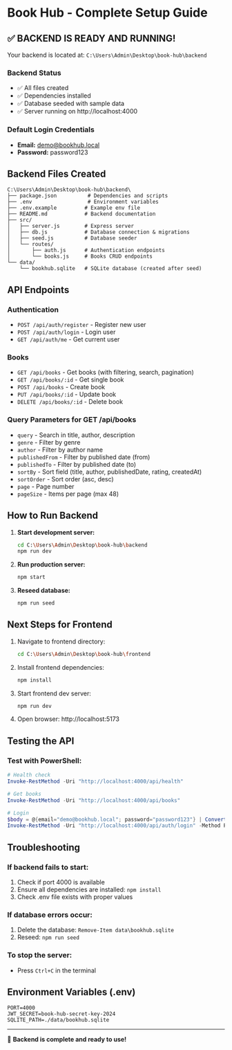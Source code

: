 # Book Hub - Complete Setup Guide

## ✅ BACKEND IS READY AND RUNNING!

Your backend is located at: `C:\Users\Admin\Desktop\book-hub\backend`

### Backend Status
- ✅ All files created
- ✅ Dependencies installed
- ✅ Database seeded with sample data
- ✅ Server running on http://localhost:4000

### Default Login Credentials
- **Email:** demo@bookhub.local
- **Password:** password123

## Backend Files Created

```
C:\Users\Admin\Desktop\book-hub\backend\
├── package.json          # Dependencies and scripts
├── .env                  # Environment variables
├── .env.example         # Example env file
├── README.md            # Backend documentation
├── src/
│   ├── server.js        # Express server
│   ├── db.js            # Database connection & migrations
│   ├── seed.js          # Database seeder
│   └── routes/
│       ├── auth.js      # Authentication endpoints
│       └── books.js     # Books CRUD endpoints
└── data/
    └── bookhub.sqlite   # SQLite database (created after seed)
```

## API Endpoints

### Authentication
- `POST /api/auth/register` - Register new user
- `POST /api/auth/login` - Login user
- `GET /api/auth/me` - Get current user

### Books
- `GET /api/books` - Get books (with filtering, search, pagination)
- `GET /api/books/:id` - Get single book
- `POST /api/books` - Create book
- `PUT /api/books/:id` - Update book
- `DELETE /api/books/:id` - Delete book

### Query Parameters for GET /api/books
- `query` - Search in title, author, description
- `genre` - Filter by genre
- `author` - Filter by author name
- `publishedFrom` - Filter by published date (from)
- `publishedTo` - Filter by published date (to)
- `sortBy` - Sort field (title, author, publishedDate, rating, createdAt)
- `sortOrder` - Sort order (asc, desc)
- `page` - Page number
- `pageSize` - Items per page (max 48)

## How to Run Backend

1. **Start development server:**
   ```bash
   cd C:\Users\Admin\Desktop\book-hub\backend
   npm run dev
   ```

2. **Run production server:**
   ```bash
   npm start
   ```

3. **Reseed database:**
   ```bash
   npm run seed
   ```

## Next Steps for Frontend

1. Navigate to frontend directory:
   ```bash
   cd C:\Users\Admin\Desktop\book-hub\frontend
   ```

2. Install frontend dependencies:
   ```bash
   npm install
   ```

3. Start frontend dev server:
   ```bash
   npm run dev
   ```

4. Open browser: http://localhost:5173

## Testing the API

### Test with PowerShell:
```powershell
# Health check
Invoke-RestMethod -Uri "http://localhost:4000/api/health"

# Get books
Invoke-RestMethod -Uri "http://localhost:4000/api/books"

# Login
$body = @{email="demo@bookhub.local"; password="password123"} | ConvertTo-Json
Invoke-RestMethod -Uri "http://localhost:4000/api/auth/login" -Method POST -Body $body -ContentType "application/json"
```

## Troubleshooting

### If backend fails to start:
1. Check if port 4000 is available
2. Ensure all dependencies are installed: `npm install`
3. Check .env file exists with proper values

### If database errors occur:
1. Delete the database: `Remove-Item data\bookhub.sqlite`
2. Reseed: `npm run seed`

### To stop the server:
- Press `Ctrl+C` in the terminal

## Environment Variables (.env)
```
PORT=4000
JWT_SECRET=book-hub-secret-key-2024
SQLITE_PATH=./data/bookhub.sqlite
```

---

🎉 **Backend is complete and ready to use!**
